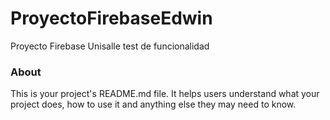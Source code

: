 ProyectoFirebaseEdwin
=====================

Proyecto Firebase Unisalle test de funcionalidad

### About

This is your project's README.md file. It helps users understand what your
project does, how to use it and anything else they may need to know.